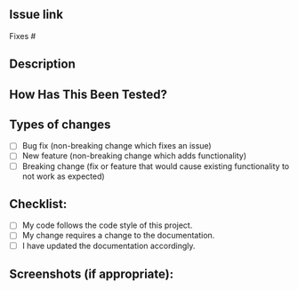 <!--- Provide a general summary of your changes in the Title above -->

## Issue link
Fixes #<!--- Number of the issue in GitHub. -->

## Description
<!--- Describe your changes in detail -->

## How Has This Been Tested?
<!--- Please describe in detail how you tested your changes. -->
<!--- If possible, include details of your testing environment, and/or tests you ran. -->

## Types of changes
<!--- What types of changes does your code introduce? Put an `x` in all the boxes that apply: -->
- [ ] Bug fix (non-breaking change which fixes an issue)
- [ ] New feature (non-breaking change which adds functionality)
- [ ] Breaking change (fix or feature that would cause existing functionality to not work as expected)

## Checklist:
<!--- Go over all the following points, and put an `x` in all the boxes that apply. -->
<!--- If you're unsure about any of these, don't hesitate to ask. We're here to help! -->
- [ ] My code follows the code style of this project.
- [ ] My change requires a change to the documentation.
- [ ] I have updated the documentation accordingly.

## Screenshots (if appropriate):
